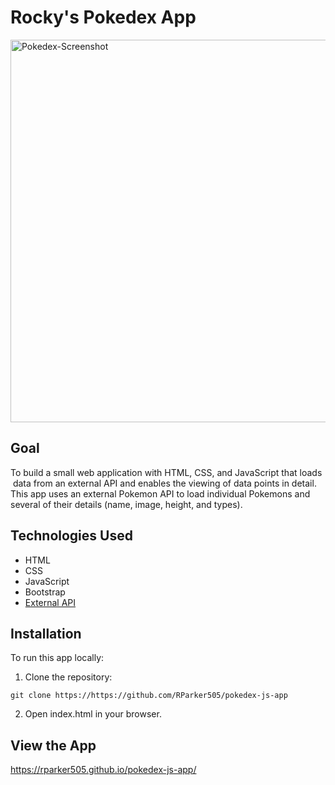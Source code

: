 # Rocky's Pokedex App
<img width="612" alt="Pokedex-Screenshot" src="https://github.com/user-attachments/assets/e72f1939-e76d-4891-964a-c74f8e2f42db">

## Goal
To   build   a   small   web   application   with   HTML,   CSS,   and   JavaScript   that   loads  data  from   an   external   API   and   enables   the   viewing   of   data   points   in   detail. This app uses an external Pokemon API to load individual Pokemons and several of their details (name, image, height, and types). 

## Technologies Used
* HTML
* CSS
* JavaScript
* Bootstrap
* [External API](https://pokeapi.co/api/v2/pokemon/?limit=100)

## Installation
To run this app locally:

1. Clone the repository:
```
git clone https://https://github.com/RParker505/pokedex-js-app
```
2. Open index.html in your browser.

## View the App
https://rparker505.github.io/pokedex-js-app/
